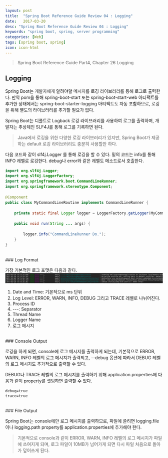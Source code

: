 ```yaml
---
layout: post
title:  "Spring Boot Reference Guide Review 04 : Logging"
date:   2017-03-20
desc: "Spring Boot Reference Guide Review 04 : Logging"
keywords: "spring boot, spring, server programming"
categories: [Web]
tags: [spring boot, spring]
icon: icon-html
---
```


> Spring Boot Reference Guide Part4, Chapter 26 Logging

## Logging

Spring Boot는 개발자에게 알려야할 메시지를 로깅 라이브러리를 통해 로그로 출력한다.
만약 pom을 통해 spring-boot-start 또는 spring-boot-start-web 아티팩트를 추가한 상태에서는 spring-boot-starter-logging 아티팩트도 자동 포함하므로, 로깅을 위해 별도의 라이브러리를 추가할 필요가 없다.

Spring Boot는 디폴트로 Logback 로깅 라이브러리를 사용하여 로그를 출력하며, 개발자는 추상체인 SLF4J를 통해 로그를 기록하면 된다.
> Java에서 로깅을 위한 다양한 로깅 라이브러리가 있지만, Spring Boot가 제공하는 default 로깅 라이브러리도 충분히 사용할만 하다.

다음 코드와 같이 slf4j.Logger 를 통해 로깅을 할 수 있다.
밑의 코드는 info를 통해 INFO 레벨로 로깅한다. debug나 error와 같은 레벨도 메소드로서 호출한다.
~~~java
import org.slf4j.Logger;
import org.slf4j.LoggerFactory;
import org.springframework.boot.CommandLineRunner;
import org.springframework.stereotype.Component;

@Component
public class MyCommandLineRoutine implements CommandLineRunner {

    private static final Logger logger = LoggerFactory.getLogger(MyCommandLineRoutine.class);

    public void run(String ... args) {

        logger.info("CommandLineRunner Do.");
    }
}
~~~

<br>
### Log Format

가장 기본적인 로그 포맷은 다음과 같다.
![00.png](/static/assets/img/blog/web/2017-03-20-spring_boot_features_02/00.png)

1. Date and Time: 기본적으로 ms 단위
2. Log Level: ERROR, WARN, INFO, DEBUG 그리고 TRACE 레벨로 나뉘어진다.
3. Process ID
4. ---: Separator
5. Thread Name
6. Logger Name
7. 로그 메시지

<br>
### Console Output

로깅을 하게 되면, console에 로그 메시지를 출력하게 되는데, 기본적으로 ERROR, WARN, INFO 레벨의 로그 메시지가
출력되고, --debug 옵션에 따라서 DEBUG 레벨의 로그 메시지도 추가적으로 출력할 수 있다.

DEBUG나 TRACE 레벨의 로그 메시지를 출력하기 위해 application.properties에 다음과 같이 property를 셋팅하면 출력할 수 있다.
~~~
debug=true
trace=true
~~~

<br>
### File Output

Spring Boot는 console에만 로그 메시지를 출력하므로, 파일에 쓸려면 logging.file이나 logging.path property를 application.properties에 추가해야 한다.

> 기본적으로 console과 같이 ERROR, WARN, INFO 레벨의 로그 메시지가 파일에 쓰여지게 되며, 로그 파일이 10MB가 넘어가게 되면 다시 파일 처음으로 돌아가 덮어쓰게 된다.
